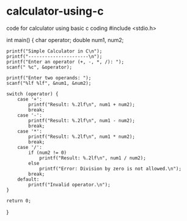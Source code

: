 # calculator-using-c
code for calculator using basic c coding
#include <stdio.h>

int main() {
    char operator;
    double num1, num2;

    printf("Simple Calculator in C\n");
    printf("----------------------\n");
    printf("Enter an operator (+, -, *, /): ");
    scanf(" %c", &operator);

    printf("Enter two operands: ");
    scanf("%lf %lf", &num1, &num2);

    switch (operator) {
        case '+':
            printf("Result: %.2lf\n", num1 + num2);
            break;
        case '-':
            printf("Result: %.2lf\n", num1 - num2);
            break;
        case '*':
            printf("Result: %.2lf\n", num1 * num2);
            break;
        case '/':
            if (num2 != 0)
                printf("Result: %.2lf\n", num1 / num2);
            else
                printf("Error: Division by zero is not allowed.\n");
            break;
        default:
            printf("Invalid operator.\n");
    }

    return 0;
}


